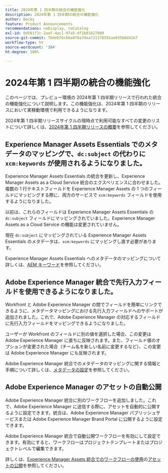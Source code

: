 ```yaml
---
title: 2024年第 1 四半期の統合の機能強化
description: 2024年第 1 四半期の統合の機能強化
author: Becky
feature: Product Announcements
recommendations: noDisplay, noCatalog
exl-id: 0d581f3c-2aaf-4ac1-97a5-df1b01627080
source-git-commit: 76deb76c66e8f8a7dea721378591ae035b8d42e7
workflow-type: ht
source-wordcount: '384'
ht-degree: 100%

---
```


# 2024年第 1 四半期の統合の機能強化

このページでは、プレビュー環境の 2024年第 1 四半期リリースで行われた統合の機能強化について説明します。この機能強化は、2024年第 1 四半期のリリースにおいて実稼動環境で利用できるようになります。

2024年第 1 四半期リリースサイクルの現時点で利用可能なすべての変更のリストについて詳しくは、[2024年第 1 四半期リリースの概要](/help/quicksilver/product-announcements/product-releases/24-q1-release-activity/24-q1-release-overview.md)を参照してください。

## Experience Manager Assets Essentials でのメタデータのマッピングで、`dc:subject` の代わりに `xcm:keywords` が使用されるようになりました。

Experience Manager Assets Essentials の統合を更新し、Experience Manager Assets as a Cloud Service 統合のエクスペリエンスに合わせました。複数の 1 行テキストフィールドを Experience Manager Assets の 1 つのフィールドにマッピングする際に、両方のサービスで `xcm:keywords` フィールドを使用するようになりました。

以前は、これらのフィールドは Experience Manager Assets Essentials の `dc:subject` フィールドにマッピングされていました。Experience Manager Assets as a Cloud Service の機能は変更されていません。

現在 `dc:subject` にマッピングされている Experience Manager Assets Essentials のメタデータは、`xcm:keywords` にマッピングし直す必要があります。

Experience Manager Assets Essentials へのメタデータのマッピングについて詳しくは、[AEM キーワード](/help/quicksilver/documents/adobe-workfront-for-experience-manager-assets-essentials/setup-asset-essentials.md#aem-keyword)を参照してください。

## Adobe Experience Manager 統合で先行入力フィールドを使用できるようになりました。

Workfront と Adobe Experience Manager の間でフィールドを簡単にリンクできるように、メタデータマッピングにおける先行入力フィールドへのサポートが追加されました。これで、Adobe Experience Manager の対応するフィールドに先行入力フィールドをマッピングできるようになりました。

ユーザーが Workfront のフィールドに別の値を選択した場合、この変更は Adobe Experience Manager に直ちに反映されます。また、フィールド値のオプションが変更された場合（チーム名を新しい名前に変更するなど）、この変更は Adobe Experience Manager にも反映されます。

Adobe Experience Manager 統合でのメタデータのマッピングに関する情報と手順について詳しくは、[メタデータの設定](/help/quicksilver/administration-and-setup/configure-integrations/configure-aacs-integration.md#set-up-metadata-optional)を参照してください。

## Adobe Experience Manager のアセットの自動公開

Adobe Experience Manager 統合に別のワークフローを追加しました。これで、Adobe Experience Manager に送信する際に、アセットを自動的に公開するように設定できます。統合は、Adobe Experience Manager パブリッシュサービスまたは Adobe Experience Manager Brand Portal に公開するように設定できます。

Adobe Experience Manager 統合で自動公開ワークフローを有効にして設定できます。有効にすると、ワークフローはプロジェクトテンプレートまたはプロジェクトレベルで編集できます。

詳しくは、[Experience Manager Assets 統合でのワークフローの使用](/help/quicksilver/documents/adobe-workfront-for-experience-manager-assets-essentials/use-aem-workflows.md)の[アセットの公開](/help/quicksilver/documents/adobe-workfront-for-experience-manager-assets-essentials/use-aem-workflows.md#publishing-assets)を参照してください。
